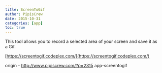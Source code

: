 ```yaml
---
title: ScreenToGif
author: PipisCrew
date: 2015-10-31
categories: [app]
toc: true
---
```


This tool allows you to record a selected area of your screen and save it as a Gif.

[https://screentogif.codeplex.com/](https://screentogif.codeplex.com/)

origin - http://www.pipiscrew.com/?p=2315 app-screentogif